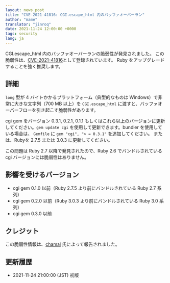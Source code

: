```yaml
---
layout: news_post
title: "CVE-2021-41816: CGI.escape_html 内のバッファオーバーラン"
author: "mame"
translator: "jinroq"
date: 2021-11-24 12:00:00 +0000
tags: security
lang: ja
---
```


CGI.escape_html 内のバッファオーバーランの脆弱性が発見されました。
この脆弱性は、[CVE-2021-41816](https://www.cve.org/CVERecord?id=CVE-2021-41816)として登録されています。
Ruby をアップグレードすることを強く推奨します。

## 詳細

`long` 型が 4 バイトかかるプラットフォーム（典型的なものは Windows）で非常に大きな文字列（700 MB 以上）を `CGI.escape_html` に渡すと、バッファオーバーフローを引き起こす脆弱性があります。

cgi gem をバージョン 0.3.1, 0.2.1, 0.1.1 もしくはこれら以上のバージョンに更新してください。`gem update cgi` を使用して更新できます。bundler を使用している場合は、 `Gemfile` に `gem "cgi", "> = 0.3.1"` を追加してください。
または、Rubyを 2.7.5 または 3.0.3 に更新してください。

この問題は Ruby 2.7 以降で発見されたので、Ruby 2.6 でバンドルされている cgi バージョンには脆弱性はありません。

## 影響を受けるバージョン

* cgi gem 0.1.0 以前（Ruby 2.7.5 より前にバンドルされている Ruby 2.7 系列）
* cgi gem 0.2.0 以前（Ruby 3.0.3 より前にバンドルされている Ruby 3.0 系列）
* cgi gem 0.3.0 以前

## クレジット

この脆弱性情報は、[chamal](https://hackerone.com/chamal) 氏によって報告されました。

## 更新履歴

* 2021-11-24 21:00:00 (JST) 初版
